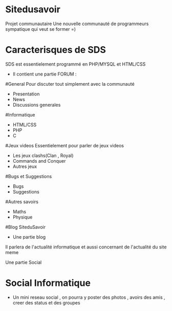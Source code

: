 # Sitedusavoir
Projet communautaire
Une nouvelle communauté de programmeurs sympatique qui veut se former =)

# Caracterisques de SDS
SDS est essentielement programmé en PHP/MYSQL et HTML/CSS 

- Il contient une partie FORUM : 

#General
Pour discuter tout simplement avec la communauté
- Presentation
- News
- Discussions generales

#Informatique
- HTML/CSS
- PHP
- C

#Jeux videos
Essentielement pour parler de jeux videos 
- Les jeux clashs(Clan , Royal)
- Commands and Conquer
- Autres jeux

#Bugs et Suggestions
- Bugs
- Suggestions

#Autres savoirs
- Maths
- Physique


#Blog SiteduSavoir

- Une partie blog 

Il parlera de l'actualité informatique et aussi concernant de l'actualité du site meme

Une partie Social

# Social Informatique

- Un mini reseau social , on pourra y poster des photos , avoirs des amis , creer des status et des groupes

